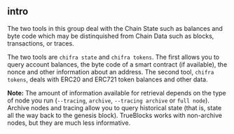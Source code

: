 ## intro

The two tools in this group deal with the Chain State such as balances and byte code which may be distinquished from Chain Data such as blocks, transactions, or traces.

The two tools are `chifra state` and `chifra tokens`. The first allows you to query account balances, the byte code of a smart contract (if available), the nonce and other information about an address. The second tool, `chifra tokens`, deals with ERC20 and ERC721 token balances and other data.

**Note:** The amount of information available for retrieval depends on the type of node you run (`--tracing`, `archive`, `--tracing archive` or `full node`). Archive nodes and tracing allow you to query historical state (that is, state all the way back to the genesis block). TrueBlocks works with non-archive nodes, but they are much less informative.
